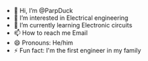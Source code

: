 - 👋 Hi, I’m @ParpDuck
- 👀 I’m interested in Electrical engineering
- 🌱 I’m currently learning Electronic circuits
- 📫 How to reach me Email
- 😄 Pronouns: He/him
- ⚡ Fun fact: I'm the first engineer in my family

<!---
ParpDuck/ParpDuck is a ✨ special ✨ repository because its `README.md` (this file) appears on your GitHub profile.
You can click the Preview link to take a look at your changes.
--->
